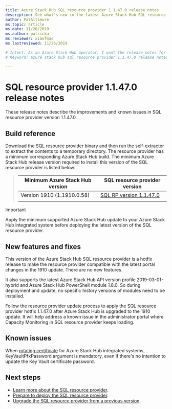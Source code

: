 ```yaml
---
title: Azure Stack Hub SQL resource provider 1.1.47.0 release notes 
description: See what's new in the latest Azure Stack Hub SQL resource provider update, including new features, fixes, and known issues.
author: PatAltimore
ms.topic: article
ms.date: 11/26/2019
ms.author: patricka
ms.reviewer: xiaofmao
ms.lastreviewed: 11/26/2019

# Intent: As an Azure Stack Hub operator, I want the release notes for the SQL resource provider 1.1.47.0 update so I can see what's new.
# Keyword: azure stack hub sql resource provider 1.1.47.0 release notes

---
```


# SQL resource provider 1.1.47.0 release notes

These release notes describe the improvements and known issues in SQL resource provider version 1.1.47.0.

## Build reference

Download the SQL resource provider binary and then run the self-extractor to extract the contents to a temporary directory. The resource provider has a minimum corresponding Azure Stack Hub build. The minimum Azure Stack Hub release version required to install this version of the SQL resource provider is listed below:

> |Minimum Azure Stack Hub version|SQL resource provider version|
> |-----|-----|
> |Version 1910 (1.1910.0.58)|[SQL RP version 1.1.47.0](https://aka.ms/azurestacksqlrp11470)|  
> |     |     |

> [!IMPORTANT]
> Apply the minimum supported Azure Stack Hub update to your Azure Stack Hub integrated system before deploying the latest version of the SQL resource provider.

## New features and fixes

This version of the Azure Stack Hub SQL resource provider is a hotfix release to make the resource provider compatible with the latest portal changes in the 1910 update. There are no new features.

It also supports the latest Azure Stack Hub API version profile 2019-03-01-hybrid and Azure Stack Hub PowerShell module 1.8.0. So during deployment and update, no specific history versions of modules need to be installed.

Follow the resource provider update process to apply the SQL resource provider hotfix 1.1.47.0 after Azure Stack Hub is upgraded to the 1910 update. It will help address a known issue in the administrator portal where Capacity Monitoring in SQL resource provider keeps loading.

## Known issues

When [rotating certificate](azure-stack-mysql-resource-provider-maintain.md#secrets-rotation) for Azure Stack Hub integrated systems, KeyVaultPfxPassword argument is mendatory, even if there's no intention to update the Key Vault certificate password.

## Next steps

- [Learn more about the SQL resource provider](azure-stack-sql-resource-provider.md).
- [Prepare to deploy the SQL resource provider](azure-stack-sql-resource-provider-deploy.md#prerequisites).
- [Upgrade the SQL resource provider from a previous version](azure-stack-sql-resource-provider-update.md).
